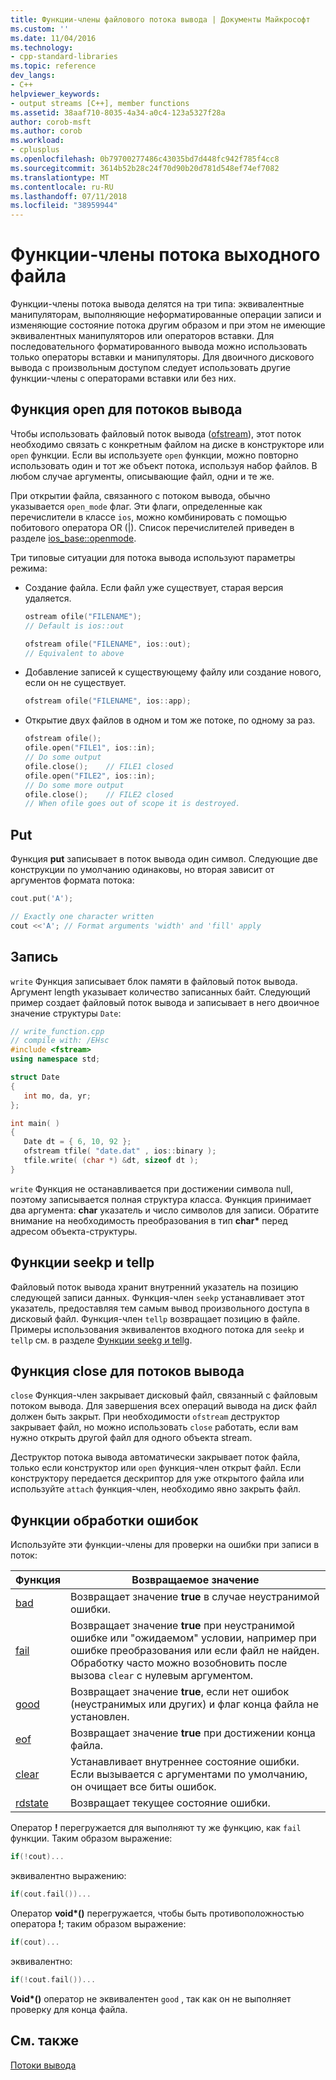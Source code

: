 ```yaml
---
title: Функции-члены файлового потока вывода | Документы Майкрософт
ms.custom: ''
ms.date: 11/04/2016
ms.technology:
- cpp-standard-libraries
ms.topic: reference
dev_langs:
- C++
helpviewer_keywords:
- output streams [C++], member functions
ms.assetid: 38aaf710-8035-4a34-a0c4-123a5327f28a
author: corob-msft
ms.author: corob
ms.workload:
- cplusplus
ms.openlocfilehash: 0b79700277486c43035bd7d448fc942f785f4cc8
ms.sourcegitcommit: 3614b52b28c24f70d90b20d781d548ef74ef7082
ms.translationtype: MT
ms.contentlocale: ru-RU
ms.lasthandoff: 07/11/2018
ms.locfileid: "38959944"
---
```

# <a name="output-file-stream-member-functions"></a>Функции-члены потока выходного файла

Функции-члены потока вывода делятся на три типа: эквивалентные манипуляторам, выполняющие неформатированные операции записи и изменяющие состояние потока другим образом и при этом не имеющие эквивалентных манипуляторов или операторов вставки. Для последовательного форматированного вывода можно использовать только операторы вставки и манипуляторы. Для двоичного дискового вывода с произвольным доступом следует использовать другие функции-члены с операторами вставки или без них.

## <a name="the-open-function-for-output-streams"></a>Функция open для потоков вывода

Чтобы использовать файловый поток вывода ([ofstream](../standard-library/basic-ofstream-class.md)), этот поток необходимо связать с конкретным файлом на диске в конструкторе или `open` функции. Если вы используете `open` функции, можно повторно использовать один и тот же объект потока, используя набор файлов. В любом случае аргументы, описывающие файл, одни и те же.

При открытии файла, связанного с потоком вывода, обычно указывается `open_mode` флаг. Эти флаги, определенные как перечислители в классе `ios`, можно комбинировать с помощью побитового оператора OR (&#124;). Список перечислителей приведен в разделе [ios_base::openmode](../standard-library/ios-base-class.md#openmode).

Три типовые ситуации для потока вывода используют параметры режима:

- Создание файла. Если файл уже существует, старая версия удаляется.

   ```cpp
   ostream ofile("FILENAME");
   // Default is ios::out

   ofstream ofile("FILENAME", ios::out);
   // Equivalent to above
   ```

- Добавление записей к существующему файлу или создание нового, если он не существует.

   ```cpp
   ofstream ofile("FILENAME", ios::app);
   ```

- Открытие двух файлов в одном и том же потоке, по одному за раз.

   ```cpp
   ofstream ofile();
   ofile.open("FILE1", ios::in);
   // Do some output
   ofile.close();    // FILE1 closed
   ofile.open("FILE2", ios::in);
   // Do some more output
   ofile.close();    // FILE2 closed
   // When ofile goes out of scope it is destroyed.
   ```

## <a name="the-put"></a>Put

Функция **put** записывает в поток вывода один символ. Следующие две конструкции по умолчанию одинаковы, но вторая зависит от аргументов формата потока:

```cpp
cout.put('A');

// Exactly one character written
cout <<'A'; // Format arguments 'width' and 'fill' apply
```

## <a name="the-write"></a>Запись

`write` Функция записывает блок памяти в файловый поток вывода. Аргумент length указывает количество записанных байт. Следующий пример создает файловый поток вывода и записывает в него двоичное значение структуры `Date`:

```cpp
// write_function.cpp
// compile with: /EHsc
#include <fstream>
using namespace std;

struct Date
{
   int mo, da, yr;
};

int main( )
{
   Date dt = { 6, 10, 92 };
   ofstream tfile( "date.dat" , ios::binary );
   tfile.write( (char *) &dt, sizeof dt );
}
```

`write` Функция не останавливается при достижении символа null, поэтому записывается полная структура класса. Функция принимает два аргумента: **char** указатель и число символов для записи. Обратите внимание на необходимость преобразования в тип **char\*** перед адресом объекта-структуры.

## <a name="the-seekp-and-tellp-functions"></a>Функции seekp и tellp

Файловый поток вывода хранит внутренний указатель на позицию следующей записи данных. Функция-член `seekp` устанавливает этот указатель, предоставляя тем самым вывод произвольного доступа в дисковый файл. Функция-член `tellp` возвращает позицию в файле. Примеры использования эквивалентов входного потока для `seekp` и `tellp` см. в разделе [Функции seekg и tellg](../standard-library/input-stream-member-functions.md).

## <a name="the-close-function-for-output-streams"></a>Функция close для потоков вывода

`close` Функция-член закрывает дисковый файл, связанный с файловым потоком вывода. Для завершения всех операций вывода на диск файл должен быть закрыт. При необходимости `ofstream` деструктор закрывает файл, но можно использовать `close` работать, если вам нужно открыть другой файл для одного объекта stream.

Деструктор потока вывода автоматически закрывает поток файла, только если конструктор или `open` функция-член открыт файл. Если конструктору передается дескриптор для уже открытого файла или используйте `attach` функция-член, необходимо явно закрыть файл.

## <a name="vclrferrorprocessingfunctionsanchor10"></a> Функции обработки ошибок

Используйте эти функции-члены для проверки на ошибки при записи в поток:

|Функция|Возвращаемое значение|
|--------------|------------------|
|[bad](http://msdn.microsoft.com/Library/4038d331-e9c9-48b0-bf49-c6505744469c)|Возвращает значение **true** в случае неустранимой ошибки.|
|[fail](http://msdn.microsoft.com/Library/619f1b36-1e72-4551-8b48-888ae4e370d2)|Возвращает значение **true** при неустранимой ошибке или "ожидаемом" условии, например при ошибке преобразования или если файл не найден. Обработку часто можно возобновить после вызова `clear` с нулевым аргументом.|
|[good](http://msdn.microsoft.com/Library/77f0aa17-2ae1-48ae-8040-592d301e3972)|Возвращает значение **true**, если нет ошибок (неустранимых или других) и флаг конца файла не установлен.|
|[eof](http://msdn.microsoft.com/Library/3087f631-1268-49cd-86cf-ff4108862329)|Возвращает значение **true** при достижении конца файла.|
|[clear](http://msdn.microsoft.com/Library/dc172694-1267-45f8-8f5c-e822e16fc271)|Устанавливает внутреннее состояние ошибки. Если вызывается с аргументами по умолчанию, он очищает все биты ошибок.|
|[rdstate](http://msdn.microsoft.com/Library/e235e4e2-7e95-4777-a160-3938d263dd9c)|Возвращает текущее состояние ошибки.|

Оператор **!** перегружается для выполняют ту же функцию, как `fail` функции. Таким образом выражение:

```cpp
if(!cout)...
```

эквивалентно выражению:

```cpp
if(cout.fail())...
```

Оператор **void\*()** перегружается, чтобы быть противоположностью оператора **!**; таким образом выражение:

```cpp
if(cout)...
```

эквивалентно:

```cpp
if(!cout.fail())...
```

**Void\*()** оператор не эквивалентен `good` , так как он не выполняет проверку для конца файла.

## <a name="see-also"></a>См. также

[Потоки вывода](../standard-library/output-streams.md)<br/>
